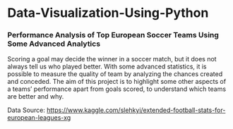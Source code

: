 # Data-Visualization-Using-Python
### Performance Analysis of Top European Soccer Teams Using Some Advanced Analytics

Scoring a goal may decide the winner in a soccer match, but it does not always tell us who played better. With some advanced statistics, it is possible to measure the quality of team by analyzing the chances created and conceded. The aim of this project is to highlight some other aspects of a teams’ performance apart from goals scored, to understand which teams are better and why.

Data Source: https://www.kaggle.com/slehkyi/extended-football-stats-for-european-leagues-xg

